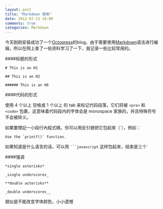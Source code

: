 ```yaml
---
layout: post
title: "Markdown 使用"
date: 2012-07-13 16:09
comments: true
categories: Markdown
---
```

今天刚刚安装成功了一个[Octopress]()的blog，由于需要使用[Markdown]()语法进行编辑，所以在网上查了一些资料学习了一下，我记录一些比较常用的。

####标题的形式

	# This is an H1

	## This is an H2

	###### This is an H6

####代码的形式

使用 4 个以上 空格或 1 个以上 的 tab 来标记代码段落，它们将被
`<pre>` 和 `<code>` 包裹，这意味着代码段内的字体会是 monospace
家族的，并且特殊符号不会被转义。

如果要標記一小段行內程式碼，你可以用反引號把它包起來（`），例如：

	Use the `printf()` function.

如果知道是什么语言的话，可以用 ` ```javascript ` 这样包起来，结束是三个`


####强调

	*single asterisks*

	_single underscores_

	**double asterisks**

	_double underscores__


貌似是不能改变字体颜色，小小遗憾